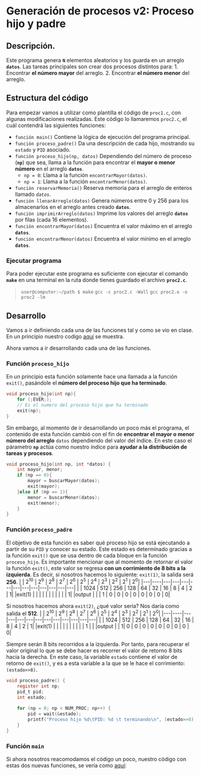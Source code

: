 
# Generación de procesos v2: Proceso hijo y padre

## Descripción.
Este programa genera **`N`** elementos aleatorios y los guarda en un arreglo **`datos`**. Las tareas principales son crear dos procesos distintos para:
	1. Encontrar __el número mayor__ del arreglo.
	2. Encontrar __el número menor__ del arreglo.

## Estructura del código
Para empezar vamos a utilizar como plantilla el código de `proc1.c`, con algunas modificaciones realizadas. Este código lo llamaremos `proc2.c`, el cuál contendrá las siguientes funciones:
* `función main()`
	Contiene la lógica de ejecución del programa principal.
* `función proceso_padre()`
	Da una descripción de cada hijo, mostrando su `estado` y `PID` asociado. 
* `función proceso_hijo(np, datos)`
	Dependiendo del número de proceso (**`np`**) que sea, llama a la función para encontrar el __mayor o menor número__ en el arreglo **`datos`**.
	* `np = 0`: Llama a la función `encontrarMayor(datos)`.
	* `np = 1`: Llama a la función `encontrarMenor(datos)`.
* `función reservarMemoria()`
	Reserva memoria para el arreglo de enteros llamado _`datos`_.
* `función llenarArreglo(datos)`
	Genera números entre 0 y 256 para los almacenarlos en el arreglo antes creado __`datos`__.
* `función imprimirArreglo(datos)`
	Imprime los valores del arreglo __`datos`__ por filas (cada 16 elementos).
* `función encontrarMayor(datos)`
	Encuentra el valor máximo en el arreglo __`datos`__.
* `función encontrarMenor(datos)`
	Encuentra el valor mínimo en el arreglo __`datos`__.

### Ejecutar programa
Para poder ejecutar este programa es suficiente con ejecutar el comando __`make`__ en una terminal en la ruta donde tienes guardado el archivo __`proc2.c`__.

> `user@computer:~/path $ make`
>  `gcc -c proc2.c -Wall`
>  `gcc proc2.o -o proc2 -lm`

## Desarrollo
Vamos a ir definiendo cada una de las funciones tal y como se vio en clase. En un principio nuestro codigo [aquí](https://gist.github.com/JesusDiaz08/6703c5121482ad4d33ed24505476c608) se muestra.
<script src="https://gist.github.com/JesusDiaz08/6703c5121482ad4d33ed24505476c608.js"></script>

Ahora vamos a ir desarrollando cada una de las funciones.

### Función `proceso_hijo`
En un principio esta función solamente hace una llamada a la función `exit()`, pasándole el __número del proceso hijo que ha terminado__.

```c
void proceso_hijo(int np){
	for (;EVER;);
	// Es el numero del proceso hijo que ha terminado
	exit(np);
}
```
Sin embargo, al momento de ir desarrollando un poco más el programa, el contenido de esta función cambió con el fin de __encontrar el mayor o menor número del arreglo__ `datos` dependiendo del valor del índice.
En este caso el párametro __`np`__ actúa como nuestro índice para __ayudar a la distribución de tareas y procesos__.
```c
void proceso_hijo(int np, int *datos) {
	int mayor, menor;	
	if (np == 0){
		mayor = buscarMayor(datos);
		exit(mayor);
	}else if (np == 1){
		menor = buscarMenor(datos);
		exit(menor);
	}
}
```

### Función `proceso_padre`
El objetivo de esta función es saber qué proceso hijo se está ejecutando a partir de su `PID` y conocer su estado. Este estado es determinado gracias a la función `exit()` que se usa dentro de cada bloque en la función `proceso_hijo`.
Es importante mencionar que al momento de retornar el valor la función `exit()`, este valor se regresa __con un corrimiento de 8 bits a la izquierda__. Es decir, si nosotros hacemos lo siguiente: `exit(1)`, la salida será __256__.
| | $2^{10}$ | $2^{9}$ | $2^{8}$ | $2^{7}$ | $2^{6}$ | $2^{5}$ | $2^{4}$ | $2^{3}$ | $2^{2}$ | $2^{1}$ | $2^{0}$|
|---|----|---|---|---|---|---|---|---|---|---|---|---|
| | 1024 | 512 | 256 | 128 | 64 | 32 | 16 | 8 | 4 | 2 | 1|
|exit(1) |  |  |  |  |  |  |  |  |  |  | 1|
|output |  |  | 1 | 0 | 0 | 0 | 0 | 0 | 0 | 0 | 0|

Si nosotros hacemos ahora `exit(2)`, ¿qué valor sería? Nos daría como salida el __512__.
| | $2^{10}$ | $2^{9}$ | $2^{8}$ | $2^{7}$ | $2^{6}$ | $2^{5}$ | $2^{4}$ | $2^{3}$ | $2^{2}$ | $2^{1}$ | $2^{0}$|
|---|----|---|---|---|---|---|---|---|---|---|---|---|
| | 1024 | 512 | 256 | 128 | 64 | 32 | 16 | 8 | 4 | 2 | 1|
|exit(1) |  |  |  |  |  |  |  |  |  | 1 | |
|output |  |  1| 0 | 0 | 0 | 0 | 0 | 0 | 0 | 0 | 0|

Siempre serán 8 bits recorridos a la izquierda. Por tanto, para recuperar el valor original lo que se debe hacer es recorrer el valor de retorno 8 bits hacia la derecha. En este caso, la variable `estado` contiene el valor de retorno de `exit()`, y es a esta variable a la que se le hace el corrimiento: `(estado>>8)`.

```c
void proceso_padre() {
	register int np;
	pid_t pid;
	int estado;
	
	for (np = 0; np < NUM_PROC; np++) {
		pid = wait(&estado);
		printf("Proceso hijo %d\tPID: %d \t terminando\n", (estado>>8), pid);
	}
}
```

### Función `main`
Si ahora nosotros reacomodamos el código un poco, nuestro código con estas dos nuevas funciones, se vería como [aquí](https://gist.github.com/JesusDiaz08/1ef6a2fdf5c502ceb26f294d54f9c56c):

<script src="https://gist.github.com/JesusDiaz08/1ef6a2fdf5c502ceb26f294d54f9c56c.js"></script>